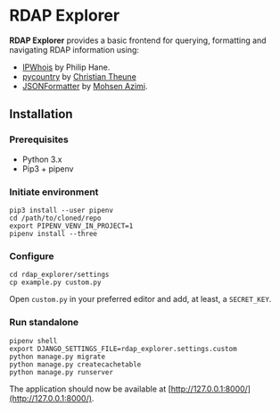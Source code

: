 # RDAP Explorer

**RDAP Explorer** provides a basic frontend for querying, formatting and
navigating RDAP information using:

- [IPWhois](https://github.com/secynic/ipwhois) by Philip Hane.
- [pycountry](https://bitbucket.org/flyingcircus/pycountry) by [Christian Theune](https://flyingcircus.io/)
- [JSONFormatter](http://azimi.me/json-formatter-js/) by [Mohsen Azimi](http://azimi.me/).

## Installation

### Prerequisites

- Python 3.x
- Pip3 + pipenv

### Initiate environment

```commandline
pip3 install --user pipenv
cd /path/to/cloned/repo
export PIPENV_VENV_IN_PROJECT=1
pipenv install --three
```

### Configure

```commandline
cd rdap_explorer/settings
cp example.py custom.py
```

Open `custom.py` in your preferred editor and add, at least, a `SECRET_KEY`.

### Run standalone

```commandline
pipenv shell
export DJANGO_SETTINGS_FILE=rdap_explorer.settings.custom
python manage.py migrate
python manage.py createcachetable
python manage.py runserver
```

The application should now be available at 
[http://127.0.0.1:8000/](http://127.0.0.1:8000/).
